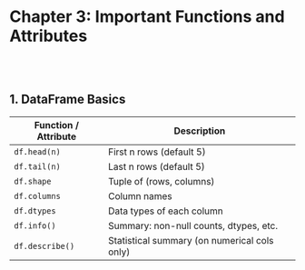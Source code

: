 #
# Chapter 3: Important Functions and Attributes

<br>
<br>

## 1. DataFrame Basics

| Function / Attribute | Description                            |
| -------------------- | -------------------------------------- |
| `df.head(n)`         | First n rows (default 5)               |
| `df.tail(n)`         | Last n rows (default 5)                |
| `df.shape`           | Tuple of (rows, columns)               |
| `df.columns`         | Column names                           |
| `df.dtypes`          | Data types of each column              |
| `df.info()`          | Summary: non-null counts, dtypes, etc. |
| `df.describe()`      | Statistical summary (on numerical cols only) |







